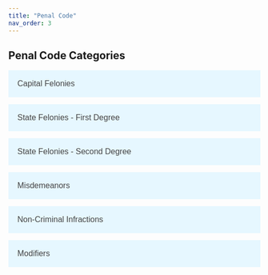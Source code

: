 ```yaml
---
title: "Penal Code"
nav_order: 3
---
```

<style>
    .accordion {
        background-color: #e6f7ff;
        color: #444;
        cursor: pointer;
        padding: 18px;
        width: 100%;
        text-align: left;
        border: none;
        outline: none;
        transition: 0.4s;
        font-size: 16px;
    }

    .active, .accordion:hover {
        background-color: #cceeff;
    }

    .panel {
        padding: 0 18px;
        display: none;
        background-color: #f9f9f9;
        overflow: hidden;
    }

    .capital-felony {
        color: #d32f2f;
        font-weight: bold;
    }
    .state-felony {
        color: #f57c00;
        font-weight: bold;
    }
    .misdemeanor {
        color: #fbc02d;
        font-weight: bold;
    }
    .non-criminal-infraction {
        color: #388e3c;
        font-weight: bold;
    }
    .modifier {
        color: #1976d2;
        font-weight: bold;
    }
</style>

<h2>Penal Code Categories</h2>

<button class="accordion">Capital Felonies</button>
<div class="panel">
    <p><span class="capital-felony">Capital Felony: Capital Murder</span><br>
    Max Time: HUT<br>
    Max Fine: None<br>
    Definition: Any person who uses any heinous, atrocious, or cruel act manifesting exceptional depravity in the commission of murder in the first or second degree. Any person who deliberately and with premeditation takes the life of a law enforcement official, government official, or medical official, in the commission of their duty, or any witness in a legal proceeding.</p>
    
    <p><span class="capital-felony">Capital Felony: Cannibalism</span><br>
    Max Time: HUT<br>
    Max Fine: None<br>
    Definition: Any person who knowingly and willingly consumes human flesh, or who coerces another person to eat human flesh through deception, threats, or force.</p>

    <p><span class="capital-felony">Capital Felony: Mayhem</span><br>
    Max Time: 2-3 Year(s)<br>
    Max Fine: $300<br>
    Definition: Any violent behavior or act committed within the confines of a Town, City, or Native Reservation and deprives citizens of Monroe of life on a mass scale or an act which can be reasonably expected to have caused such an outcome.<br>
    Examples: Throwing dynamite in the middle of town, Acts of intentional violence against the general citizenry of the town and not a specific group. (Don't include someone accidentally caught in crossfire)</p>

    <p><span class="capital-felony">Capital Felony: Insurrection</span><br>
    Max Time: 7 Years<br>
    Max Fine: $300<br>
    Definition: Any attempt at a violent uprising against the government of the State of Monroe or the United States of America.</p>

    <p><span class="capital-felony">Capital Felony: Torture</span><br>
    Max Time: 3 Years<br>
    Max Fine: None<br>
    Definition: No person shall act with intent or willful negligence to inflict severe physical or mental pain or suffering upon another person within their custody or physical control without a lawful reason to do so. No person shall engage in an act or behavior designed or intended to deprive a citizen of Monroe of their bodily functions or appendages in a malicious manner, including the rending useless of the aforementioned.</p>
</div>

<button class="accordion">State Felonies - First Degree</button>
<div class="panel">
    <p><span class="state-felony">State Felony: 1st Degree Murder</span><br>
    Max Time: HUT<br>
    Max Fine: None<br>
    Definition: No person shall act in the unlawful killing of human beings with a premeditated design to effect the death of the person killed and shall be held equally liable if death occurs from any premeditated act. Not to be used for typical gunfights or ambushes. There should be real RP behind the incident to show true premeditation.</p>
    
    <p><span class="state-felony">State Felony: Attempted 1st Degree Murder</span><br>
    Max Time: 1 Year<br>
    Max Fine: $200<br>
    Definition: No person shall attempt the act of unlawful killing of human beings with a premeditated design to effect the death of the person being attempted upon. For anything not provable as premeditated, use Aggravated Battery. Not to be used for typical gunfights or ambushes. There should be real RP behind the premeditation and attempt to kill.</p>

    <p><span class="state-felony">State Felony: Vandalism of a Native Site</span><br>
    Max Time: 120 Days<br>
    Max Fine: $250<br>
    Definition: No person shall, without lawful reason, destroy, damage or deface any sacred tribal lands or artifacts, or engage in conduct that would recklessly cause damage to any sacred tribal lands or artifacts. Not to be used for more typical robberies that happen to occur at Native Camps. This is reserved for deliberate vandalism of important Native sites.</p>

    <p><span class="state-felony">State Felony: Unlawful Escape</span><br>
    Max Time: 1 Year<br>
    Max Fine: $200<br>
    Definition: Any individual, or group of individuals, who attempts or successfully frees someone from law enforcement custody without lawful authority is guilty of this crime. Any individual who flees or allows themselves to be removed from lawful custody under unlawful circumstances is guilty of this crime.</p>

    <p><span class="state-felony">State Felony: Corruption</span><br>
    Max Time: HUT<br>
    Max Fine: None<br>
    Definition: No person shall utilize their office to acquire benefit, pervert the course of justice, or wilfully deprive a person of their rights or engage in unlawful conduct while acting in an official duty nor shall any person in an official office fail to report, conceal, or cover up any felony. Eligible for parole. Corruption must be approved out of character via an LFM Ticket. And can potentially lead to a CK on your character.</p>
</div>

<button class="accordion">State Felonies - Second Degree</button>
<div class="panel">
    <p><span class="state-felony">State Felony: 2nd Degree Murder</span><br>
    Max Time: 5 Years<br>
    Max Fine: None<br>
    Definition: No person shall act in the unlawful killing of human beings without premeditated design to effect the death of the person killed and shall be held equally liable if death occurs from any non-premeditated act.</p>

    <p><span class="state-felony">State Felony: Manslaughter</span><br>
    Max Time: 1 Year<br>
    Max Fine: $100<br>
    Definition: Unintentionally causing the death of an individual through an act that was neither excusable nor justified without malicious aforethought.</p>

    <p><span class="state-felony">State Felony: Failure to Appear</span><br>
    Max Time: HUT<br>
    Max Fine: None<br>
    Definition: No person shall fail to appear in court on their scheduled court date. This will result in a bench warrant being issued by the presiding judge, and a default judgement being applied concerning the original criminal proceeding. No bail available.</p>
</div>

<button class="accordion">Misdemeanors</button>
<div class="panel">
    <p><span class="misdemeanor">Misdemeanor: Battery</span><br>
    Max Time: 30 Days<br>
    Max Fine: $20<br>
    Definition: Any person who partakes in the unlawful application of force directly or indirectly upon another person, causing bodily injury or offensive contact is guilty of Battery. No person shall touch or strike another person without their permission. In order for Battery to be charged, a victim needs to be willing to press charges. If no victim exists, no charge can be brought.</p>

    <p><span class="misdemeanor">Misdemeanor: False Impersonation</span><br>
    Max Time: 60 Days<br>
    Max Fine: $50<br>
    Definition: No person shall, without lawful authority, deliberately cause another to believe he or she holds a position of a public servant in any capacity. No person shall represent themselves in a fraudulent manner, causing others to identify or recognize them as someone or something they are not in order to receive some benefit or cause damages.</p>

    <p><span class="misdemeanor">Misdemeanor: Evading a Law Enforcement Officer</span><br>
    Max Time: 30 Days<br>
    Max Fine: $40<br>
    Definition: Evading or attempting to evade or elude any Law Enforcement Officer acting within their duties or other circumstances which would require a person to stop.</p>

    <p><span class="misdemeanor">Misdemeanor: Criminal Threats</span><br>
    Max Time: 20 Days<br>
    Max Fine: $10<br>
    Definition: A person who without lawful excuse makes to another a threat, intending that that other would fear it would be carried out, to kill or harm that other.</p>
</div>

<button class="accordion">Non-Criminal Infractions</button>
<div class="panel">
    <p><span class="non-criminal-infraction">Non-Criminal Infraction: Excessive Speeds</span><br>
    Max Time: None<br>
    Max Fine: $10<br>
    Definition: No person shall travel while on horseback or operating a wagon at speeds greater than a trot while in a city, town or settlement.</p>

    <p><span class="non-criminal-infraction">Non-Criminal Infraction: Covering the Face</span><br>
    Max Time: None<br>
    Max Fine: $10<br>
    Definition: No person shall wear any kind of mask, bandana, or facial covering within a town or city, except for those with bonafide medical documentation supporting a cause for such.</p>

    <p><span class="non-criminal-infraction">Non-Criminal Infraction: Brandishing a Weapon</span><br>
    Max Time: None<br>
    Max Fine: $10<br>
    Definition: No person shall, without lawful reason, wave or flourish a weapon as a threat, in anger, or in excitement. No person shall unholster or display a firearm while located within the confines of a Town, City, or Settlement within the State of Monroe. A person may carry a longarm beside them and is not required under this law to have that weapon slung on their back.</p>
</div>

<button class="accordion">Modifiers</button>
<div class="panel">
    <p><span class="modifier">Modifier: Aiding and Abetting</span><br>
    Max Time: 50% of time of primary offense<br>
    Max Fine: Varies based on primary offense<br>
    Definition: No person shall command, aid, abet, or advise another in the commission or conspiracy to commit a crime, knowingly assist someone after they have committed any crime by helping them evade arrest, trial, conviction, or punishment.</p>

    <p><span class="modifier">Modifier: Habitual Offender</span><br>
    Max Time: Enhanced penalty based on history<br>
    Max Fine: Enhanced penalty based on history<br>
    Definition: A person who repeatedly commits the same or similar offenses may receive increased penalties.</p>

    <p><span class="modifier">Modifier: Public Servant Enhancement</span><br>
    Max Time: 60 Days<br>
    Max Fine: None<br>
    Definition: Persons charged with crimes that are against those who are public servants while in the commission of their duties shall have their sentence increased. USE ONLY IN FELONY CRIMES. Public Servant refers to Law Enforcement, Government, and Doctors. Does not apply to Capital Murder.</p>

    <p><span class="modifier">Modifier: Threat to Society</span><br>
    Max Time: 3 Years<br>
    Max Fine: None<br>
    Definition: Those who commit ten or more violent felonies within a 28-day period may be classified as a "Threat to Society." This status adds three years (3 OOC days) to the overall sentence.</p>

    <p><span class="modifier">Modifier: Public Nuisance Offender</span><br>
    Max Time: 60 Days<br>
    Max Fine: None<br>
    Definition: Those who commit three or more public order arrests within a seven-day period may be considered a "Public Nuisance Offender." This status adds 60 days to the overall sentence.</p>
</div>

<script>
    document.addEventListener("DOMContentLoaded", function() {
        var acc = document.getElementsByClassName("accordion");
        var i;

        for (i = 0; i < acc.length; i++) {
            acc[i].addEventListener("click", function() {
                this.classList.toggle("active");
                var panel = this.nextElementSibling;
                if (panel.style.display === "block") {
                    panel.style.display = "none";
                } else {
                    panel.style.display = "block";
                }
            });
        }
    });
</script>
